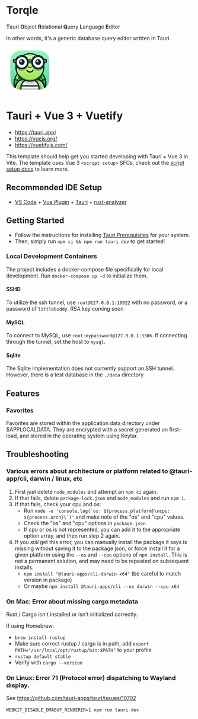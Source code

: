 Torqle
==================================
**T**auri **O**bject **R**elational **Q**uery **L**anguage **E**ditor

In other words, it's a generic database query editor written in Tauri.

![Torqle Logo](src-tauri/icons/128x128.png)

# Tauri + Vue 3 + Vuetify

- https://tauri.app/
- https://vuejs.org/
- https://vuetifyjs.com/

This template should help get you started developing with Tauri + Vue 3 in Vite. The template uses Vue 3 `<script setup>` SFCs, check out the [script setup docs](https://v3.vuejs.org/api/sfc-script-setup.html#sfc-script-setup) to learn more.

## Recommended IDE Setup

- [VS Code](https://code.visualstudio.com/) + [Vue Plugin](https://marketplace.visualstudio.com/items?itemName=Vue.volar) + [Tauri](https://marketplace.visualstudio.com/items?itemName=tauri-apps.tauri-vscode) + [rust-analyzer](https://marketplace.visualstudio.com/items?itemName=rust-lang.rust-analyzer)

## Getting Started

- Follow the instructions for installing [Tauri Prerequisites](https://v2.tauri.app/start/prerequisites/) for your system.
- Then, simply run `npm ci && npm run tauri dev` to get started!

### Local Development Containers

The project includes a docker-compose file specifically for local development. Run `docker-compose up -d` to initialize them.

#### SSHD
To utilize the ssh tunnel, use `root@127.0.0.1:10022` with no password, or a password of `littlebuddy`. RSA key coming soon

#### MySQL
To connect to MySQL, use `root:mypassword@127.0.0.1:3306`. If connecting through the tunnel, set the host to `mysql`.

#### Sqlite
The Sqlite implementation does not currently support an SSH tunnel. However, there is a test database in the `./data` directory

## Features

### Favorites
Favorites are stored within the application data directory under $APPLOCALDATA. They are encrypted with a secret generated on first-load, and stored in the operating system using Keytar.

## Troubleshooting

### Various errors about architecture or platform related to @tauri-app/cli, darwin / linux, etc

1. First just delete `node_modules` and attempt an `npm ci` again.
1. If that fails, delete `package-lock.json` and `node_modules` and run `npm i`.
1. If that fails, check your cpu and os:
    - Run ``node -e 'console.log(`os: ${process.platform}\ncpu: ${process.arch}\`)'`` and make note of the "os" and "cpu" values.
    - Check the "os" and "cpu" options in `package.json`.
    - If cpu or os is not represented, you can add it to the appropriate option array, and then run step 2 again.
1. If you _still_ get this error, you can manually install the package it says is missing without saving it to the package.json, or force install it for a given platform using the `--os` and `--cpu` options of `npm install`. This is not a permanent solution, and may need to be repeated on subsequent installs.
    - `npm install "@tauri-apps/cli-darwin-x64"` (be careful to match version in package)
    - Or maybe `npm install @tauri-apps/cli --os darwin --cpu x64`

### On Mac: Error about missing cargo metadata

Rust / Cargo isn't installed or isn't initialized correctly.

If using Homebrew:
 - `brew install rustup`
 - Make sure correct rustup / cargo is in path, add `export PATH="/usr/local/opt/rustup/bin:$PATH"` to your profile
 - `rustup default stable`
 - Verify with `cargo --version`

### On Linux: Error 71 (Protocol error) dispatching to Wayland display.

See https://github.com/tauri-apps/tauri/issues/10702

`WEBKIT_DISABLE_DMABUF_RENDERER=1 npm run tauri dev`
